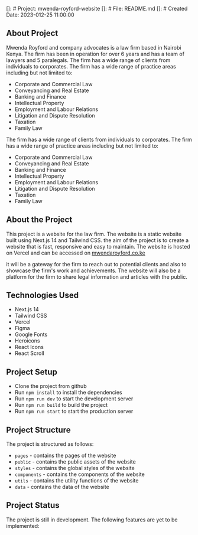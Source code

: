 []: # Project: mwenda-royford-website
[]: # File: README.md
[]: # Created Date: 2023-012-25 11:00:00

## About Project 

Mwenda Royford and company advocates is a law firm based in Nairobi Kenya. The firm has been in operation for over 6 years and has a team of lawyers and 5 paralegals. The firm has a wide range of clients from individuals to corporates. The firm has a wide range of practice areas including but not limited to:

- Corporate and Commercial Law
- Conveyancing and Real Estate
- Banking and Finance
- Intellectual Property
- Employment and Labour Relations
- Litigation and Dispute Resolution
- Taxation
- Family Law

The firm has a wide range of clients from individuals to corporates. The firm has a wide range of practice areas including but not limited to:
- Corporate and Commercial Law
- Conveyancing and Real Estate
- Banking and Finance
- Intellectual Property
- Employment and Labour Relations
- Litigation and Dispute Resolution
- Taxation
- Family Law


## About the Project

This project is a website for the law firm. The website is a static website built using Next.js 14 and Tailwind CSS. 
the aim of the project is to create a website that is fast, responsive and easy to maintain. The website is hosted on Vercel and can be accessed on [mwendaroyford.co.ke](https://mwendaroyford.co.ke)

it will be  a gateway for the firm to reach out to potential clients and also to showcase the firm's work and achievements. The website will also be a platform for the firm to share legal information and articles with the public.

## Technologies Used

- Next.js 14
- Tailwind CSS
- Vercel
- Figma
- Google Fonts
- Heroicons
- React Icons
- React Scroll

## Project Setup

- Clone the project from github
- Run `npm install` to install the dependencies
- Run `npm run dev` to start the development server
- Run `npm run build` to build the project
- Run `npm run start` to start the production server

## Project Structure

The project is structured as follows:

- `pages` - contains the pages of the website
- `public` - contains the public assets of the website
- `styles` - contains the global styles of the website
- `components` - contains the components of the website
- `utils` - contains the utility functions of the website
- `data` - contains the data of the website

## Project Status

The project is still in development. The following features are yet to be implemented:

